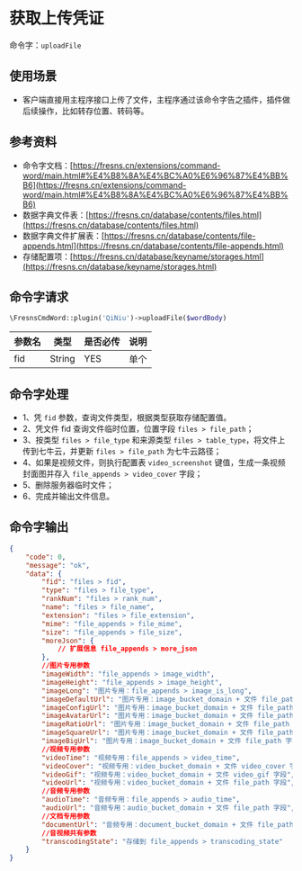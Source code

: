 # 获取上传凭证

命令字：`uploadFile`


## 使用场景

- 客户端直接用主程序接口上传了文件，主程序通过该命令字告之插件，插件做后续操作，比如转存位置、转码等。


## 参考资料

- 命令字文档：[https://fresns.cn/extensions/command-word/main.html#%E4%B8%8A%E4%BC%A0%E6%96%87%E4%BB%B6](https://fresns.cn/extensions/command-word/main.html#%E4%B8%8A%E4%BC%A0%E6%96%87%E4%BB%B6)
- 数据字典文件表：[https://fresns.cn/database/contents/files.html](https://fresns.cn/database/contents/files.html)
- 数据字典文件扩展表：[https://fresns.cn/database/contents/file-appends.html](https://fresns.cn/database/contents/file-appends.html)
- 存储配置项：[https://fresns.cn/database/keyname/storages.html](https://fresns.cn/database/keyname/storages.html)


## 命令字请求

```php
\FresnsCmdWord::plugin('QiNiu')->uploadFile($wordBody)
```

| 参数名 | 类型 | 是否必传 | 说明 |
| --- | --- | --- | --- |
| fid | String | YES | 单个 |


## 命令字处理

- 1、凭 `fid` 参数，查询文件类型，根据类型获取存储配置值。
- 2、凭文件 fid 查询文件临时位置，位置字段 `files > file_path`；
- 3、按类型 `files > file_type` 和来源类型 `files > table_type`，将文件上传到七牛云，并更新 `files > file_path` 为七牛云路径；
- 4、如果是视频文件，则执行配置表 `video_screenshot` 键值，生成一条视频封面图并存入 `file_appends > video_cover` 字段；
- 5、删除服务器临时文件；
- 6、完成并输出文件信息。


## 命令字输出

```json
{
    "code": 0,
    "message": "ok",
    "data": {
        "fid": "files > fid",
        "type": "files > file_type",
        "rankNum": "files > rank_num",
        "name": "files > file_name",
        "extension": "files > file_extension",
        "mime": "file_appends > file_mime",
        "size": "file_appends > file_size",
        "moreJson": {
            // 扩展信息 file_appends > more_json
        },
        //图片专用参数
        "imageWidth": "file_appends > image_width",
        "imageHeight": "file_appends > image_height",
        "imageLong": "图片专用：file_appends > image_is_long",
        "imageDefaultUrl": "图片专用：image_bucket_domain + 文件 file_path 字段",
        "imageConfigUrl": "图片专用：image_bucket_domain + 文件 file_path 字段 + image_thumb_config",
        "imageAvatarUrl": "图片专用：image_bucket_domain + 文件 file_path 字段 + image_thumb_avatar",
        "imageRatioUrl": "图片专用：image_bucket_domain + 文件 file_path 字段 + image_thumb_ratio",
        "imageSquareUrl": "图片专用：image_bucket_domain + 文件 file_path 字段 + image_thumb_square",
        "imageBigUrl": "图片专用：image_bucket_domain + 文件 file_path 字段 + image_thumb_big",
        //视频专用参数
        "videoTime": "视频专用：file_appends > video_time",
        "videoCover": "视频专用：video_bucket_domain + 文件 video_cover 字段",
        "videoGif": "视频专用：video_bucket_domain + 文件 video_gif 字段",
        "videoUrl": "视频专用：video_bucket_domain + 文件 file_path 字段",
        //音频专用参数
        "audioTime": "音频专用：file_appends > audio_time",
        "audioUrl": "音频专用：audio_bucket_domain + 文件 file_path 字段",
        //文档专用参数
        "documentUrl": "音频专用：document_bucket_domain + 文件 file_path 字段",
        //音视频共有参数
        "transcodingState": "存储到 file_appends > transcoding_state"
    }
}
```
